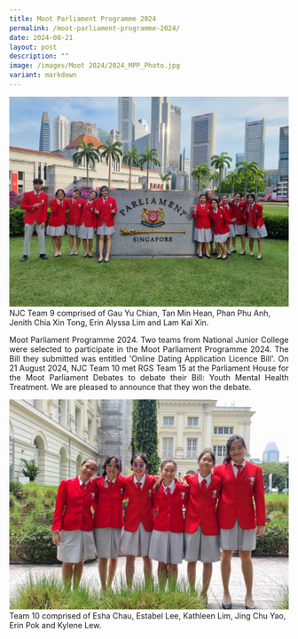 ```yaml
---
title: Moot Parliament Programme 2024
permalink: /moot-parliament-programme-2024/
date: 2024-08-21
layout: post
description: ""
image: /images/Moot 2024/2024_MPP_Photo.jpg
variant: markdown
---
```

<img alt="BANNER" src="/images/Moot%202024/2024_MPP_Photo.jpg">
NJC Team 9 comprised of Gau Yu Chian, Tan Min Hean, Phan Phu Anh, Jenith Chia Xin Tong, Erin Alyssa Lim and Lam Kai Xin. 

<p style="text-align: justify;">
Moot Parliament Programme 2024. Two teams from National Junior College were selected to participate in the Moot Parliament Programme 2024. The Bill they submitted was entitled 'Online Dating Application Licence Bill'. On 21 August 2024, NJC Team 10 met RGS Team 15 at the Parliament House for the Moot Parliament Debates to debate their Bill: Youth Mental Health Treatment. We are pleased to announce that they won the debate.
</p>

<img alt="BANNER" src="/images/Moot%202024/2024_MPP_Speech_Team.jpg">
Team 10 comprised of Esha Chau, Estabel Lee, Kathleen Lim, Jing Chu Yao, Erin Pok and Kylene Lew. 